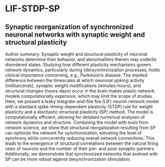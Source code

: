 # LIF-STDP-SP
## Synaptic reorganization of synchronized neuronal networks with synaptic weight and structural plasticity
Author summary: Synaptic weight and structural plasticity of neuronal networks determine their behavior, and abnormalities therein may underlie disordered states. Studying how different plasticity mechanisms govern network dynamics, particularly during (de)synchronization processes, holds clinical importance concerning, e.g., Parkinson’s disease. The marked difference between the timescales at which neuronal spiking activity (milliseconds), synaptic weight modifications (minutes-hours), and structural changes (hours-days) occur in the brain makes plastic network models computationally expensive, which may limit the scope of studies. Here, we present a leaky integrate-and-fire fire (LIF) neuron network model with a standard spike-timing-dependent plasticity (STDP) rule for weight plasticity and a stochastic structural plasticity (SP) method. The model is computationally efficient, allowing for detailed numerical analyses of network dynamics and structure. Combining the model with tools from network science, we show that structural reorganization resulting from SP can optimize the network for synchronization, elevating the level of synchrony while concurrently reducing overall network connections. This leads to the emergence of structural correlations between the natural firing rates of neurons and the number of their pre- and post-synaptic partners. Additionally, we demonstrate that synchronized networks that evolved with SP can be more robust against desynchronization stimulation.

